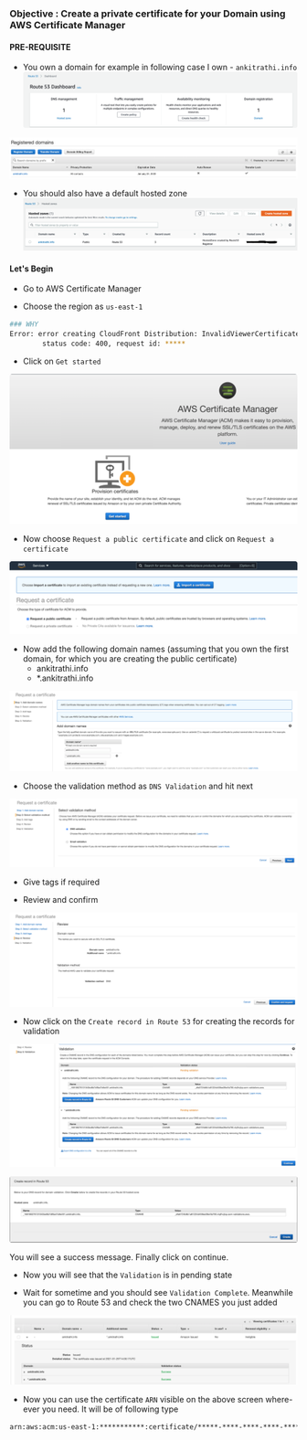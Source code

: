 ### Objective : Create a private certificate for your Domain using AWS Certificate Manager

#### PRE-REQUISITE
- You own a domain for example in following case I own - `ankitrathi.info`
![](https://github.com/codeaprendiz/_assets/blob/master/terraform-kitchen/task-024-certificate-manager/route53_dashboard.png)

![](https://github.com/codeaprendiz/_assets/blob/master/terraform-kitchen/task-024-certificate-manager/route53_dashboard_registered_domains.png)

- You should also have a default hosted zone
![](https://github.com/codeaprendiz/_assets/blob/master/terraform-kitchen/task-024-certificate-manager/route53_hosted_zones.png)


#### Let's Begin
- Go to AWS Certificate Manager

- Choose the region as `us-east-1`
```bash
### WHY
Error: error creating CloudFront Distribution: InvalidViewerCertificate: The specified SSL certificate doesn't exist, isn't in us-east-1 region, isn't valid, or doesn't include a valid certificate chain.
        status code: 400, request id: *****
```

- Click on `Get started`

![](https://github.com/codeaprendiz/_assets/blob/master/terraform-kitchen/task-024-certificate-manager/cert_manager_provision_certificates.png)


- Now choose `Request a public certificate` and click on `Request a certificate`

![](https://github.com/codeaprendiz/_assets/blob/master/terraform-kitchen/task-024-certificate-manager/cert_manager_request_a_public_certificate.png)




- Now add the following domain names (assuming that you own the first domain, for which you are creating the public certificate)
  - ankitrathi.info
  - *.ankitrathi.info

![](https://github.com/codeaprendiz/_assets/blob/master/terraform-kitchen/task-024-certificate-manager/cert_manager_add_domain_names.png)  

- Choose the validation method as `DNS Validation` and hit next

![](https://github.com/codeaprendiz/_assets/blob/master/terraform-kitchen/task-024-certificate-manager/cert_manager_select_validation_method.png)

- Give tags if required

- Review and confirm

![](https://github.com/codeaprendiz/_assets/blob/master/terraform-kitchen/task-024-certificate-manager/cert_manager_review.png)


- Now click on the `Create record in Route 53` for creating the records for validation

![](https://github.com/codeaprendiz/_assets/blob/master/terraform-kitchen/task-024-certificate-manager/cert_manager_validation.png)

![](https://github.com/codeaprendiz/_assets/blob/master/terraform-kitchen/task-024-certificate-manager/cert_manager_create_record_in_route_53.png)
  
You will see a success message. Finally click on continue.

- Now you will see that the `Validation` is in pending state

- Wait for sometime and you should see `Validation Complete`. Meanwhile you can go to Route 53 and check the two CNAMES you just added


![](https://github.com/codeaprendiz/_assets/blob/master/terraform-kitchen/task-024-certificate-manager/cert_manager_validation_success.png)

- Now you can use the certificate `ARN` visible on the above screen where-ever you need.
  It will be of following type
```bash
arn:aws:acm:us-east-1:***********:certificate/*****-****-****-****-********
```



 
